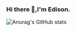 ### Hi there 👋,I'm Edison.   


   

![Anurag's GitHub stats](https://github-readme-stats.vercel.app/api?username=Ed1s0nZ&show_icons=true&theme=radical)   


<!--
![Github Stats](https://github-readme-stats.vercel.app/api?username=Ed1s0nZ&show_icons=true&theme=dark&count_private=true)
- 🔭 I’m  working hard to become a full-stack engineer.
**Ed1s0nZ/Ed1s0nZ** is a ✨ _special_ ✨ repository because its `README.md` (this file) appears on your GitHub profile.

Here are some ideas to get you started:

- 🔭 I’m currently working on ...
- 🌱 I’m currently learning ...
- 👯 I’m looking to collaborate on ...
- 🤔 I’m looking for help with ...
- 💬 Ask me about ...
- 📫 How to reach me: ...
- 😄 Pronouns: ...
- ⚡ Fun fact: ...

-->
